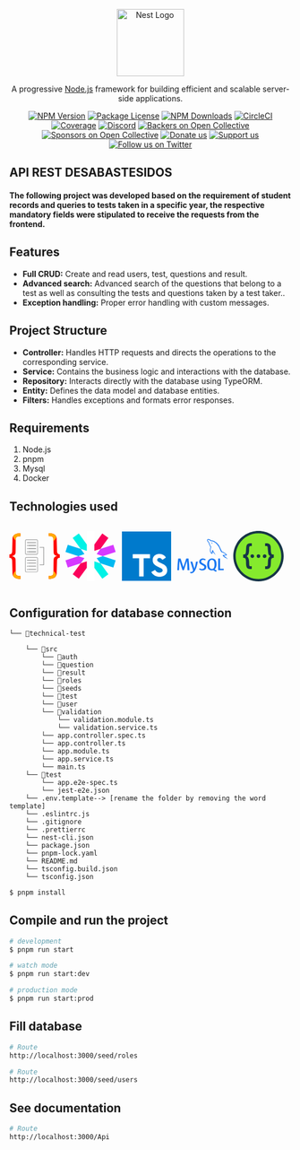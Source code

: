 <p align="center">
  <a href="http://nestjs.com/" target="blank"><img src="https://nestjs.com/img/logo-small.svg" width="120" alt="Nest Logo" /></a>
</p>

[circleci-image]: https://img.shields.io/circleci/build/github/nestjs/nest/master?token=abc123def456
[circleci-url]: https://circleci.com/gh/nestjs/nest

  <p align="center">A progressive <a href="http://nodejs.org" target="_blank">Node.js</a> framework for building efficient and scalable server-side applications.</p>
    <p align="center">
<a href="https://www.npmjs.com/~nestjscore" target="_blank"><img src="https://img.shields.io/npm/v/@nestjs/core.svg" alt="NPM Version" /></a>
<a href="https://www.npmjs.com/~nestjscore" target="_blank"><img src="https://img.shields.io/npm/l/@nestjs/core.svg" alt="Package License" /></a>
<a href="https://www.npmjs.com/~nestjscore" target="_blank"><img src="https://img.shields.io/npm/dm/@nestjs/common.svg" alt="NPM Downloads" /></a>
<a href="https://circleci.com/gh/nestjs/nest" target="_blank"><img src="https://img.shields.io/circleci/build/github/nestjs/nest/master" alt="CircleCI" /></a>
<a href="https://coveralls.io/github/nestjs/nest?branch=master" target="_blank"><img src="https://coveralls.io/repos/github/nestjs/nest/badge.svg?branch=master#9" alt="Coverage" /></a>
<a href="https://discord.gg/G7Qnnhy" target="_blank"><img src="https://img.shields.io/badge/discord-online-brightgreen.svg" alt="Discord"/></a>
<a href="https://opencollective.com/nest#backer" target="_blank"><img src="https://opencollective.com/nest/backers/badge.svg" alt="Backers on Open Collective" /></a>
<a href="https://opencollective.com/nest#sponsor" target="_blank"><img src="https://opencollective.com/nest/sponsors/badge.svg" alt="Sponsors on Open Collective" /></a>
  <a href="https://paypal.me/kamilmysliwiec" target="_blank"><img src="https://img.shields.io/badge/Donate-PayPal-ff3f59.svg" alt="Donate us"/></a>
    <a href="https://opencollective.com/nest#sponsor"  target="_blank"><img src="https://img.shields.io/badge/Support%20us-Open%20Collective-41B883.svg" alt="Support us"></a>
  <a href="https://twitter.com/nestframework" target="_blank"><img src="https://img.shields.io/twitter/follow/nestframework.svg?style=social&label=Follow" alt="Follow us on Twitter"></a>
</p>
  <!--[![Backers on Open Collective](https://opencollective.com/nest/backers/badge.svg)](https://opencollective.com/nest#backer)
  [![Sponsors on Open Collective](https://opencollective.com/nest/sponsors/badge.svg)](https://opencollective.com/nest#sponsor)-->

## API REST DESABASTESIDOS

#### The following project was developed based on the requirement of student records and queries to tests taken in a specific year, the respective mandatory fields were stipulated to receive the requests from the frontend.

## Features

- **Full CRUD:** Create and read users, test, questions and result.
- **Advanced search:** Advanced search of the questions that belong to a test as well as consulting the tests and questions taken by a test taker..
- **Exception handling:** Proper error handling with custom messages.

## Project Structure

- **Controller:** Handles HTTP requests and directs the operations to the corresponding service.
- **Service:** Contains the business logic and interactions with the database.
- **Repository:** Interacts directly with the database using TypeORM.
- **Entity:** Defines the data model and database entities.
- **Filters:** Handles exceptions and formats error responses.

## Requirements

1. Node.js
2. pnpm
3. Mysql
4. Docker




## Technologies used
<div style="display: flex; gap: 10px;">
<svg xmlns="http://www.w3.org/2000/svg" width="90px" height="90px" viewBox="0 0 256 233"><path fill="#8e8f8f" d="M138.63 32.232a5.665 5.665 0 0 1 5.663 5.521l.002.144v64.845a5.665 5.665 0 0 1-5.521 5.664l-.144.002H85.754a5.665 5.665 0 0 1-5.664-5.522l-.001-.144V37.897a5.667 5.667 0 0 1 5.521-5.664l.144-.001zm0 2.52H85.754a3.15 3.15 0 0 0-3.147 3.032l-.003.113v64.845a3.155 3.155 0 0 0 3.037 3.148l.113.002h52.876a3.155 3.155 0 0 0 3.147-3.037l.002-.113V37.897a3.15 3.15 0 0 0-3.15-3.145M93.306 92.67v3.774h-3.778V92.67zm42.18 0v3.774H95.197V92.67zm-42.18-16.367v3.774h-3.778v-3.774zm42.18 0v3.774H95.197v-3.774zm-42.18-15.738v3.773h-3.778v-3.773zm42.18 0v3.773H95.197v-3.773zm0-14.48v3.778H89.527v-3.779zm3.144 75.535v.04a5.665 5.665 0 0 1 5.663 5.483l.002.143v64.845a5.665 5.665 0 0 1-5.521 5.664l-.144.002H85.754a5.665 5.665 0 0 1-5.663-5.493l-.002-.173v-64.845a5.667 5.667 0 0 1 5.521-5.664l.144-.001zm0 2.521H85.754a3.15 3.15 0 0 0-3.147 3.032l-.003.113v64.845a3.155 3.155 0 0 0 3.037 3.148l.113.002h52.876a3.155 3.155 0 0 0 3.147-3.018l.002-.112v-64.845a3.15 3.15 0 0 0-3.036-3.143l-.113-.002zm-45.324 57.932v3.779h-3.778v-3.779zm42.18.03v3.72H95.197v-3.72zm-42.18-16.397v3.778h-3.778v-3.778zm42.18.029v3.72H95.197v-3.72zm-42.18-15.763v3.774h-3.778v-3.774zm42.18.03v3.715H95.197V150zm0-14.51v3.778H89.527v-3.778zm18.393-65.172v3.144h18.883v85.531h-18.883v3.149h22.032V70.32h-3.149z"/><path fill="#fe0902" d="M19.332 14.795c3.723-6.107 9.857-9.669 16.053-11.737l.845-.273l.844-.255q.633-.185 1.263-.35l.837-.213q.21-.052.417-.1l.83-.19l.411-.089l.818-.167l.809-.152l.798-.14l.787-.126l.773-.115l.759-.102l.743-.091l.726-.081l.708-.071l1.024-.09l.975-.07l.922-.052l1.002-.043l.917-.026l.56-.009l.516-.004h.471l.617.008l.348.007l.635.022l.28.014v15.114c-13.368-1.272-19.333 2.766-21.963 7.069l-.237.404a13 13 0 0 0-.845 1.813l-.142.396q-.035.097-.066.196l-.121.39l-.108.383l-.094.376q-.023.093-.043.185l-.077.365l-.034.18l-.06.35l-.052.34l-.041.329l-.047.47l-.031.439l-.015.344l-.007.319v.29l.005.26l.01.23l.017.28l.032.33v5.553l-.033 11.337l-.04 8.17l-.046 6.872l-.05 5.807l-.05 4.573l-.058 4.452l-.06 3.795l-.076 4.021l-.047 2.095l-.051 1.98l-.066 2.205l-.023.69l-.002 1.276l-.007.781l-.009.528l-.02.798l-.032.772l-.026.47l-.03.472l-.038.474l-.068.712l-.054.476l-.063.477l-.071.477l-.039.238l-.085.476l-.046.238l-.1.475l-.11.474l-.121.473q-.064.236-.134.47l-.146.47l-.158.465l-.172.463c-1.936 5.003-6.32 9.458-16.245 11.521c9.656 2.005 14.067 6.27 16.082 11.1l.184.462q.267.696.473 1.403l.133.472q.126.473.23.95l.098.476l.045.239l.084.477l.075.478l.065.478l.058.478l.05.477l.042.476l.036.475l.043.709l.022.47l.027.788l.012.52l.009.517l.006.765l.002 1.27l.068 2.214l.06 2.338l.056 2.506l.05 2.654l.055 3.254l.074 5.375l.05 4.555l.026 2.562l.053 6.546l.058 9.712l.04 10.511l.015-.009v9.323l-.015.132l-.018.198l-.011.178l-.015.331l-.005.261v.29l.007.319l.015.344l.03.434l.029.305l.058.482l.05.336l.059.345l.07.355l.038.18l.086.368l.048.186l.104.378l.118.383q.03.098.064.194l.139.39q.073.197.153.395l.17.396c2.1 4.708 7.637 9.793 21.96 8.627l.785-.07v15.115l-.401.02l-.744.021l-.612.01h-.727l-.545-.005l-.59-.012l-.632-.018l-.822-.033l-.58-.029l-.602-.036l-.626-.043l-.646-.05l-.666-.06l-.685-.067l-.703-.077l-.719-.087l-.734-.097l-.372-.053l-.754-.114l-.382-.06l-.772-.132l-.39-.07l-.787-.152l-.397-.08l-.8-.17l-.805-.186q-.405-.095-.811-.2l-.816-.215c-7.49-2.042-15.36-6.078-19.407-13.987c.878-9.722 4.876-18.01 12.057-23.169q.507-.358 1.027-.693l.392-.249q-.73.45-1.433.952c-7.167 5.149-11.165 13.437-12.043 23.12a26.6 26.6 0 0 1-2.76-11.701l-.09-4.167l-.117-5.052l-.146-5.912l-.2-7.536l-.182-6.536l-.252-8.557l-.284-9.166l-.476-14.424l-.115-3.345c-.281-7.572-3.32-11.26-6.483-13.04l-.373-.201l-.186-.094l-.373-.176q-.186-.084-.371-.16l-.369-.144q-.183-.07-.366-.13l-.362-.118q-.18-.054-.356-.103l-.283-.075l-.278-.067l-.274-.06l-.268-.053l-.391-.068l-.253-.037l-.245-.032l-.353-.039l-.312-.002l-.637-.007a33 33 0 0 0-.998 0l-.345.009v-17.713c.829.03 1.57.015 2.292-.024l.353-.04l.245-.031l.253-.038l.391-.068l.268-.053l.274-.06l.278-.067l.283-.074l.356-.104l.362-.117l.366-.13c3.676-1.375 7.824-4.908 8.155-13.816l.43-12.81l.333-10.464l.18-5.938l.276-9.526l.18-6.626l.131-5.047l.165-6.757l.096-4.2l.071-3.331c.11-5.249 1.404-9.51 3.457-12.968l.138-.229zm180.643.37V.052l.406-.02l.564-.017l.366-.007l.646-.007h.493l.54.006l.832.017l1.063.038l.569.027l.592.034l.931.063l.647.052l.666.06l.685.07l.701.078l.718.088l.732.098l.746.11l.759.12l.383.065l.775.139l.784.152l.792.164l.8.18l.804.192q.607.15 1.216.318l.814.232c7.61 2.235 15.433 6.592 19.108 15.027a27.2 27.2 0 0 1 2.155 10.42l.09 4.167l.117 5.052l.082 3.38l.13 5.06l.179 6.663l.137 4.884l.252 8.558l.284 9.166l.476 14.424l.115 3.345c.286 7.698 3.422 11.38 6.641 13.125l.372.193l.186.09l.37.17l.37.152q.092.037.184.071l.365.132l.181.06l.359.111l.177.051l.526.135l.343.077l.334.065l.325.056l.253.038l.245.032l.353.039c.619.033 1.263.049 1.947.034l.345-.01v17.718a25 25 0 0 0-2.292.025l-.233.024l-.242.03l-.376.054l-.391.068l-.268.053l-.274.06l-.278.067l-.283.074l-.177.05l-.36.11l-.181.06l-.366.131l-.184.07l-.37.153c-3.527 1.519-7.287 5.13-7.6 13.593l-.432 12.803l-.332 10.465l-.18 5.939l-.276 9.527l-.18 6.626l-.131 5.047l-.165 6.757l-.096 4.2l-.071 3.33a27.7 27.7 0 0 1-1.636 9.133l-.126.343l.006.032c-3.768 9.735-12.886 14.312-21.304 16.442l-.826.202l-.41.095l-.817.18l-.405.083l-.804.158l-.399.074l-.79.138l-.39.064l-.772.12l-.758.107l-.743.096l-.728.085l-.71.076l-.691.066l-1 .082l-.64.045l-.915.054l-.86.038l-1.05.032l-.598.01l-.55.004h-.498l-.445-.005l-.388-.007l-.473-.014l-.41-.017l-.143-.008v-15.114c13.995 1.332 19.876-3.156 22.312-7.675l.21-.405q.1-.202.19-.404l.175-.402q.083-.2.158-.4l.143-.395l.128-.392l.059-.194l.108-.383l.094-.377l.083-.369l.071-.36l.06-.35l.051-.34l.042-.33l.047-.47l.022-.296l.024-.487l.007-.318v-.29l-.005-.262l-.01-.229l-.01-.195l-.024-.283l-.015-.132v-8.289l.023-7.717l.038-7.963l.045-6.711l.059-6.851l.068-6.149l.048-3.575l.045-2.879l.06-3.302l.042-2.09l.047-1.988l.049-1.875l.066-2.166l.002-1.27l.007-.774l.008-.522l.013-.526l.028-.796l.026-.534l.029-.476l.035-.477l.04-.479l.05-.48l.055-.48l.064-.482l.036-.24l.077-.481l.087-.48l.097-.48l.108-.48q.197-.836.468-1.662l.163-.47q.337-.936.793-1.846l.236-.452c2.286-4.198 6.726-7.8 15.354-9.594c-10.882-2.259-15.102-7.387-16.74-12.961l-.132-.472q-.125-.473-.23-.95l-.098-.476l-.045-.238l-.084-.478l-.075-.478l-.065-.478l-.058-.477l-.05-.477l-.042-.476l-.036-.475l-.043-.709l-.022-.47l-.027-.788l-.012-.52l-.009-.516l-.006-.766l-.002-1.27l-.047-1.477l-.051-1.878l-.058-2.417l-.053-2.574l-.05-2.71l-.058-3.787l-.069-5.446l-.052-5.089l-.048-5.895l-.063-10.483l-.041-11.36q1.29-.712 2.496-1.56c4.004-2.868 7.02-6.734 9.053-11.282l.14-.318c-2.036 4.686-5.1 8.667-9.207 11.606q-1.005.705-2.07 1.319l-.427.24v-8.434l.015-.132l.018-.199l.011-.178l.015-.33l.005-.261v-.29l-.007-.32l-.015-.344l-.018-.285l-.04-.454l-.059-.482l-.05-.335l-.059-.346l-.07-.355l-.038-.18l-.086-.367l-.048-.187l-.104-.378l-.118-.383q-.03-.096-.064-.194l-.139-.39q-.073-.196-.153-.394l-.17-.397c-2.1-4.707-7.637-9.792-21.96-8.627z"/><path fill="#ffab00" d="M31.17 36.092q.226.164.462.314l.469.3v-5.553l-.015-.132l-.017-.199l-.012-.178l-.015-.331l-.005-.26v-.291l.007-.319l.015-.344l.019-.29l.025-.303l.034-.316l.041-.329l.051-.34l.06-.35l.072-.361l.04-.184l.088-.372l.101-.38l.056-.193l.12-.389l.067-.196l.142-.396c.226-.597.504-1.206.845-1.813l.237-.404c2.63-4.303 8.595-8.34 21.964-7.069V.3l-.28-.014l-.481-.017l-.322-.009l-.798-.01h-.47l-.517.003l-.856.016l-.782.025l-.841.037l-.922.053l-.975.07l-.678.057l-1.054.103l-.726.08l-.743.092l-.759.102l-.773.115l-.787.126l-.798.14l-.809.152l-.818.167l-.412.09l-.829.189q-.207.048-.417.1l-.837.213q-.63.165-1.263.35l-.844.255l-.845.273c-6.196 2.068-12.33 5.63-16.053 11.737c1.204 8.917 5.134 16.519 11.838 21.297m24.855 195.96v-15.115c-14.621 1.391-20.386-3.57-22.618-8.282l-.183-.403a14 14 0 0 1-.244-.6l-.142-.397l-.066-.196l-.121-.39l-.108-.382l-.095-.377l-.082-.369l-.071-.36l-.061-.35l-.05-.34l-.042-.33l-.047-.47l-.031-.439l-.015-.344l-.007-.319v-.29l.005-.26l.01-.23l.01-.195l.024-.283l.015-.14v-9.315q-.79.488-1.55 1.024c-7.182 5.159-11.18 13.447-12.058 23.17c4.048 7.908 11.916 11.944 19.407 13.986l.816.215q.405.105.811.2l.806.185l.799.171l.791.157l.393.074l.777.138l.385.064l.76.12l.376.055l.741.103l.365.047l.72.087l.702.077l.685.067l.666.06l.646.05l.626.043l.602.036l.86.042l.542.02l.633.018l.59.012l.544.005l.727-.001l.612-.009l.49-.013zM238.107 17.33C234.197 8.358 225.596 4 217.55 1.901l-.803-.202l-.798-.188l-.396-.089l-.788-.167l-.392-.078l-.776-.147l-.766-.135l-.756-.123l-.744-.112l-.731-.1l-.717-.09l-.701-.081l-.685-.071l-.667-.063l-.965-.078l-.919-.061l-.868-.047l-.814-.033l-.51-.015l-.615-.013L202.57 0h-.518l-.467.003l-.412.006l-.512.013l-.376.014l-.31.015v15.115c14.621-1.392 20.386 3.569 22.618 8.281l.183.404q.13.3.244.6l.142.396q.034.098.066.197l.121.389l.108.383l.095.376l.082.37l.071.36l.061.35l.05.34l.042.33l.047.47l.031.438l.015.345l.007.318v.29l-.005.261l-.01.23l-.016.28l-.033.332v8.433q1.29-.713 2.497-1.56c6.499-4.652 10.39-11.911 11.716-20.449m-11.073 177.257a27 27 0 0 0-3.125-1.916v8.289l.015.132l.017.198l.012.178l.015.331l.005.261v.29l-.007.319l-.024.487l-.022.296l-.047.47l-.042.33l-.05.34l-.061.35l-.071.36l-.083.37l-.094.376l-.108.383l-.059.194l-.128.392l-.143.396q-.075.198-.158.4l-.174.401q-.091.203-.192.404l-.209.405c-2.436 4.52-8.317 9.007-22.312 7.675v15.114l.224.012l.644.023l.791.014l.48.003l.82-.005l.608-.011l.655-.019l.812-.032l.866-.045l.606-.039l.949-.07l.657-.058l.676-.066l.693-.075l.71-.085l.724-.094l.739-.106l.75-.116q.19-.03.38-.063l.768-.134l.777-.147l.392-.078l.79-.166l.397-.088l.8-.188c8.556-2.074 17.965-6.637 21.81-16.567c-1.522-7.933-5.354-14.642-11.473-19.025"/></svg>

<svg viewBox="0 0 256 257" width="90px" height="90px"  xmlns="http://www.w3.org/2000/svg" preserveAspectRatio="xMidYMid"><path fill="#FFF" d="M147.386 69.071 147.129 0h-38.515l.257 69.071 19.257 26.448zM108.871 187.442v69.328h38.515v-69.328l-19.258-26.447z"/><path fill="#00F2E6" d="m147.386 187.442 40.57 55.976 31.069-22.596-40.57-55.975-31.069-10.015zM108.871 69.071 68.044 13.095 36.975 35.691l40.57 55.976 31.326 10.014z"/><path fill="#00B9F1" d="M77.545 91.667 11.811 70.355 0 106.816l65.733 21.569 31.069-10.271zM159.198 138.399l19.257 26.448 65.734 21.311L256 149.697l-65.733-21.312z"/><path fill="#D63AFF" d="M190.267 128.385 256 106.816l-11.811-36.461-65.734 21.312-19.257 26.447zM65.733 128.385 0 149.697l11.811 36.461 65.734-21.311 19.257-26.448z"/><path fill="#FB015B" d="m77.545 164.847-40.57 55.975 31.069 22.596 40.827-55.976v-32.61zM178.455 91.667l40.57-55.976-31.069-22.596-40.57 55.976v32.61z"/></svg>

<svg xmlns="http://www.w3.org/2000/svg" width="90px" height="90px" viewBox="0 0 128 128"><path fill="#fff" d="M22.67 47h99.67v73.67H22.67z"/><path fill="#007acc" d="M1.5 63.91v62.5h125v-125H1.5zm100.73-5a15.56 15.56 0 0 1 7.82 4.5a20.6 20.6 0 0 1 3 4c0 .16-5.4 3.81-8.69 5.85c-.12.08-.6-.44-1.13-1.23a7.09 7.09 0 0 0-5.87-3.53c-3.79-.26-6.23 1.73-6.21 5a4.6 4.6 0 0 0 .54 2.34c.83 1.73 2.38 2.76 7.24 4.86c8.95 3.85 12.78 6.39 15.16 10c2.66 4 3.25 10.46 1.45 15.24c-2 5.2-6.9 8.73-13.83 9.9a38.3 38.3 0 0 1-9.52-.1a23 23 0 0 1-12.72-6.63c-1.15-1.27-3.39-4.58-3.25-4.82a9 9 0 0 1 1.15-.73L82 101l3.59-2.08l.75 1.11a16.8 16.8 0 0 0 4.74 4.54c4 2.1 9.46 1.81 12.16-.62a5.43 5.43 0 0 0 .69-6.92c-1-1.39-3-2.56-8.59-5c-6.45-2.78-9.23-4.5-11.77-7.24a16.5 16.5 0 0 1-3.43-6.25a25 25 0 0 1-.22-8c1.33-6.23 6-10.58 12.82-11.87a31.7 31.7 0 0 1 9.49.26zm-29.34 5.24v5.12H56.66v46.23H45.15V69.26H28.88v-5a49 49 0 0 1 .12-5.17C29.08 59 39 59 51 59h21.83z"/></svg>

<svg xmlns="http://www.w3.org/2000/svg" width="90px" height="90px" viewBox="0 0 24 24"><path fill="#1877f2" d="M16.405 5.501c-.115 0-.193.014-.274.033v.013h.014c.054.104.146.18.214.273c.054.107.1.214.154.32l.014-.015c.094-.066.14-.172.14-.333c-.04-.047-.046-.094-.08-.14c-.04-.067-.126-.1-.18-.153zM5.77 18.695h-.927a51 51 0 0 0-.27-4.41h-.008l-1.41 4.41H2.45l-1.4-4.41h-.01a73 73 0 0 0-.195 4.41H0q.083-2.95.41-5.53h1.15l1.335 4.064h.008l1.347-4.064h1.095q.363 3.024.428 5.53zm4.017-4.08q-.567 3.069-1.492 4.46q-.723 1.074-1.583 1.073q-.228 0-.566-.138v-.494q.166.026.386.026q.402 0 .647-.222q.295-.27.295-.605q0-.233-.23-.944L6.23 14.615h.91l.727 2.36q.247.804.205 1.123q.6-1.598.835-3.483zm12.325 4.08h-2.63v-5.53h.885v4.85h1.745zm-3.32.135l-1.016-.5q.136-.113.255-.25q.649-.76.648-2.253q0-2.745-2.155-2.746q-1.056 0-1.65.697q-.646.762-.646 2.245q-.001 1.459.574 2.14q.524.615 1.583.615q.396 0 .725-.098l1.325.772l.36-.622zM15.5 17.588q-.337-.541-.337-1.736q0-2.09 1.27-2.09q.666 0 .977.5q.336.543.336 1.723q0 2.107-1.27 2.108q-.667 0-.978-.5zm-1.658-.425q0 .706-.516 1.156q-.514.45-1.384.45c-.543 0-1.064-.172-1.573-.515l.237-.476q.656.329 1.19.328q.498 0 .783-.22a.75.75 0 0 0 .3-.615c0-.33-.23-.61-.648-.845c-.388-.213-1.163-.657-1.163-.657c-.422-.307-.632-.636-.632-1.177q0-.674.47-1.085q.471-.416 1.22-.415q.769 0 1.4.41l-.213.476a2.7 2.7 0 0 0-1.064-.23q-.425 0-.654.206a.69.69 0 0 0-.248.524c0 .328.234.61.666.85c.393.215 1.187.67 1.187.67c.433.305.648.63.648 1.168zm9.382-5.852c-.535-.014-.95.04-1.297.188c-.1.04-.26.04-.274.167c.055.053.063.14.11.214c.08.134.218.313.346.407q.208.167.427.31c.26.16.555.255.81.416c.145.094.293.213.44.313c.073.05.12.14.214.172v-.02c-.046-.06-.06-.147-.105-.214c-.067-.067-.134-.127-.2-.193a3.2 3.2 0 0 0-.695-.675c-.214-.146-.682-.35-.77-.595l-.013-.014c.146-.013.32-.066.46-.106c.227-.06.435-.047.67-.106q.16-.042.32-.094v-.06c-.12-.12-.21-.283-.334-.395a9 9 0 0 0-1.104-.823c-.21-.134-.476-.22-.697-.334c-.08-.04-.214-.06-.26-.127c-.12-.146-.19-.34-.275-.514a18 18 0 0 1-.547-1.163c-.12-.262-.193-.523-.34-.763c-.69-1.137-1.437-1.826-2.586-2.5c-.247-.14-.543-.2-.856-.274c-.167-.008-.334-.02-.5-.027c-.11-.047-.216-.174-.31-.235c-.38-.24-1.364-.76-1.644-.072c-.18.434.267.862.422 1.082c.115.153.26.328.34.5c.047.116.06.235.107.356c.106.294.207.622.347.897c.073.14.153.287.247.413c.054.073.146.107.167.227c-.094.136-.1.334-.154.5c-.24.757-.146 1.693.194 2.25c.107.166.362.534.703.393c.3-.12.234-.5.32-.835c.02-.08.007-.133.048-.187v.015c.094.188.188.367.274.555c.206.328.566.668.867.895c.16.12.287.328.487.402v-.02h-.015c-.043-.058-.1-.086-.154-.133a3.5 3.5 0 0 1-.35-.4a9 9 0 0 1-.747-1.218c-.11-.21-.202-.436-.29-.643c-.04-.08-.04-.2-.107-.24c-.1.146-.247.273-.32.453c-.127.288-.14.642-.188 1.01c-.027.007-.014 0-.027.014c-.214-.052-.287-.274-.367-.46c-.2-.475-.233-1.238-.06-1.785c.047-.14.247-.582.167-.716c-.042-.127-.174-.2-.247-.303a2.5 2.5 0 0 1-.24-.427c-.16-.374-.24-.788-.414-1.162c-.08-.173-.22-.354-.334-.513c-.127-.18-.267-.307-.368-.52c-.033-.073-.08-.194-.027-.274c.014-.054.042-.075.094-.09c.088-.072.335.022.422.062c.247.1.455.194.662.334c.094.066.195.193.315.226h.14c.214.047.455.014.655.073c.355.114.675.28.962.46a5.95 5.95 0 0 1 2.085 2.286c.08.154.115.295.188.455c.14.33.313.663.455.982c.14.315.275.636.476.897c.1.14.502.213.682.286c.133.06.34.115.46.188c.23.14.454.3.67.454c.11.076.443.243.463.378"/></svg>


<svg xmlns="http://www.w3.org/2000/svg" width="90px" height="90px" viewBox="0 0 256 256"><path fill="#85ea2d" d="M127.999 249.895c-67.215 0-121.9-54.68-121.9-121.896S60.785 6.102 128 6.102c67.214 0 121.899 54.685 121.899 121.9c0 67.214-54.685 121.893-121.9 121.893"/><path fill="#173647" d="M127.999 12.202c63.954 0 115.797 51.842 115.797 115.797c0 63.952-51.843 115.797-115.797 115.797c-63.952 0-115.797-51.845-115.797-115.797S64.047 12.202 127.999 12.202m0-12.202C57.419 0 0 57.42 0 127.999s57.42 127.998 127.999 127.998S256 198.577 256 128C256 57.419 198.578 0 127.999 0"/><path fill="#173647" d="M80.598 86.619c-.394 4.38.146 8.909-.146 13.338c-.345 4.431-.887 8.811-1.773 13.192c-1.23 6.25-5.12 10.976-10.482 14.914c10.436 6.793 11.616 17.324 12.304 28.006c.345 5.76.197 11.567.788 17.276c.443 4.429 2.165 5.562 6.745 5.708c1.87.048 3.786 0 5.956 0v13.683c-13.535 2.313-24.708-1.525-27.467-12.992c-.887-4.184-1.478-8.467-1.673-12.798c-.297-4.578.195-9.155-.148-13.732c-.985-12.553-2.61-16.785-14.618-17.376v-15.602a24 24 0 0 1 2.608-.443c6.596-.345 9.4-2.364 10.828-8.86c.69-3.641 1.084-7.333 1.23-11.074c.494-7.136.297-14.42 1.525-21.507C67.997 68.163 74.3 63.24 84.785 62.65c2.952-.149 5.955 0 9.35 0v13.98c-1.427.1-2.658.294-3.937.294c-8.515-.297-8.96 2.607-9.6 9.695m16.39 32.386h-.196c-4.923-.245-9.155 3.593-9.403 8.515c-.246 4.972 3.592 9.206 8.515 9.45h.59c4.875.296 9.056-3.447 9.352-8.319v-.491c.1-4.971-3.886-9.055-8.857-9.155m30.862 0c-4.774-.148-8.763 3.593-8.909 8.318c0 .297 0 .543.051.837c0 5.365 3.641 8.812 9.155 8.812c5.414 0 8.812-3.544 8.812-9.106c-.051-5.366-3.646-8.91-9.109-8.86m31.602 0c-5.02-.1-9.206 3.89-9.352 8.91a9.03 9.03 0 0 0 9.055 9.054h.1c4.528.788 9.106-3.592 9.402-8.858c.243-4.874-4.186-9.106-9.205-9.106m43.363.737c-5.711-.245-8.567-2.164-9.992-7.581a55 55 0 0 1-1.624-10.582c-.395-6.596-.346-13.241-.789-19.837c-1.033-15.651-12.352-21.114-28.794-18.41V76.92c2.607 0 4.626 0 6.645.049c3.495.048 6.153 1.379 6.496 5.268c.345 3.543.345 7.136.69 10.73c.692 7.139 1.083 14.372 2.314 21.41c1.085 5.809 5.07 10.14 10.04 13.684c-8.71 5.857-11.27 14.223-11.714 23.626c-.245 6.448-.394 12.944-.736 19.443c-.297 5.905-2.362 7.824-8.318 7.972c-1.674.05-3.298.198-5.169.297v13.93c3.495 0 6.694.196 9.892 0c9.942-.592 15.947-5.415 17.918-15.063a126 126 0 0 0 1.476-16.045c.343-4.923.297-9.894.788-14.766c.737-7.63 4.232-10.78 11.862-11.27c.739-.1 1.427-.246 2.118-.492v-15.604c-1.282-.149-2.17-.295-3.103-.346"/></svg>

</div>


## Configuration for database connection


```
└── 📁technical-test
    
    └── 📁src
        └── 📁auth
        └── 📁question
        └── 📁result
        └── 📁roles
        └── 📁seeds
        └── 📁test
        └── 📁user
        └── 📁validation
            └── validation.module.ts
            └── validation.service.ts
        └── app.controller.spec.ts
        └── app.controller.ts
        └── app.module.ts
        └── app.service.ts
        └── main.ts
    └── 📁test
        └── app.e2e-spec.ts
        └── jest-e2e.json
    └── .env.template--> [rename the folder by removing the word template]
    └── .eslintrc.js
    └── .gitignore
    └── .prettierrc
    └── nest-cli.json
    └── package.json
    └── pnpm-lock.yaml
    └── README.md
    └── tsconfig.build.json
    └── tsconfig.json
```

```bash
$ pnpm install
```

## Compile and run the project

```bash
# development
$ pnpm run start

# watch mode
$ pnpm run start:dev

# production mode
$ pnpm run start:prod
```


## Fill database

```bash
# Route
http://localhost:3000/seed/roles
```

```bash
# Route
http://localhost:3000/seed/users
```

## See documentation

```bash
# Route
http://localhost:3000/Api
```